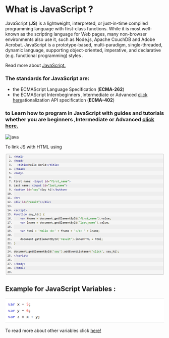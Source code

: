 # What is JavaScript ?

JavaScript (**JS**) is a lightweight, interpreted, or just-in-time compiled programming language with first-class functions. While it is most well-known as the scripting language for Web pages, many non-browser environments also use it, such as Node.js, Apache CouchDB and Adobe Acrobat. JavaScript is a prototype-based, multi-paradigm, single-threaded, dynamic language, supporting object-oriented, imperative, and declarative (e.g. functional programming) styles .

Read more about [JavaScript.](https://developer.mozilla.org/en-US/docs/Web/JavaScript)


### The standards for JavaScript are: 
-  the ECMAScript Language Specification (**ECMA-262**) 
- the ECMAScript Internbeginners ,Intermediate or Advanced [click here](https://developer.mozilla.org/en-US/docs/Web/JavaScript#tutorials)ationalization API specification (**ECMA-402**)

### to Learn how to program in JavaScript with guides and tutorials whether you are beginners ,Intermediate or Advanced [click here.](https://developer.mozilla.org/en-US/docs/Web/JavaScript#tutorials)

![java](https://4.bp.blogspot.com/-PQHNOWFNS9o/XAkNsyPerCI/AAAAAAAALks/ONXxkKH3lRwskA3cfiqPa-cGKlt8u-l6wCLcBGAs/s1600/javascript.jpg)

To link JS with HTML using <script src="script.js">

</script>


</body>

![java](Screenshot_3.png)

##  Example for JavaScript Variables :

![java sc](abc.png)

To read more about other variables click [here!](https://www.w3schools.com/js/js_variables.asp)

